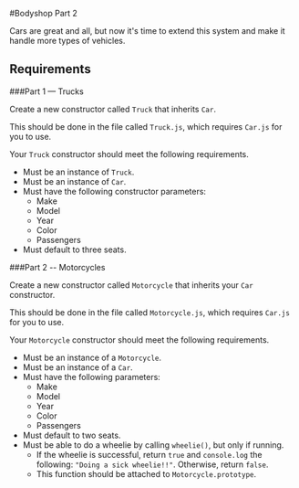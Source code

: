 #Bodyshop Part 2

Cars are great and all, but now it's time to extend this system and make it handle more types of vehicles.

## Requirements

###Part 1 &mdash; Trucks

Create a new constructor called `Truck` that inherits `Car`.

This should be done in the file called `Truck.js`, which requires `Car.js` for you to use.

Your `Truck` constructor should meet the following requirements.

* Must be an instance of `Truck`.
* Must be an instance of `Car`.
* Must have the following constructor parameters:
  * Make
  * Model
  * Year
  * Color
  * Passengers
* Must default to three seats.

###Part 2 -- Motorcycles

Create a new constructor called `Motorcycle` that inherits your `Car` constructor.

This should be done in the file called `Motorcycle.js`, which requires `Car.js` for you to use.

Your `Motorcycle` constructor should meet the following requirements.

* Must be an instance of a `Motorcycle`.
* Must be an instance of a `Car`.
* Must have the following parameters:
  * Make
  * Model
  * Year
  * Color
  * Passengers
* Must default to two seats.
* Must be able to do a wheelie by calling `wheelie()`, but only if running.
  * If the wheelie is successful, return `true` and `console.log` the following: `"Doing a sick wheelie!!"`. Otherwise, return `false`.
  * This function should be attached to `Motorcycle.prototype`.
